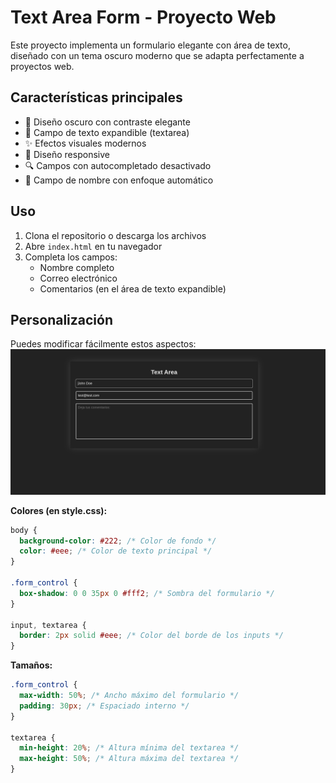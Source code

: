 
# Text Area Form - Proyecto Web

Este proyecto implementa un formulario elegante con área de texto, diseñado con un tema oscuro moderno que se adapta perfectamente a proyectos web.

## Características principales

- 🎨 Diseño oscuro con contraste elegante
- 📝 Campo de texto expandible (textarea)
- ✨ Efectos visuales modernos
- 📱 Diseño responsive
- 🔍 Campos con autocompletado desactivado
- 🎯 Campo de nombre con enfoque automático

## Uso

1. Clona el repositorio o descarga los archivos
2. Abre `index.html` en tu navegador
3. Completa los campos:
   - Nombre completo
   - Correo electrónico
   - Comentarios (en el área de texto expandible)

## Personalización

Puedes modificar fácilmente estos aspectos:
![Vista previa del formulario](frontEnd/01-text_area/preview.png)

**Colores (en style.css):**
```css
body {
  background-color: #222; /* Color de fondo */
  color: #eee; /* Color de texto principal */
}

.form_control {
  box-shadow: 0 0 35px 0 #fff2; /* Sombra del formulario */
}

input, textarea {
  border: 2px solid #eee; /* Color del borde de los inputs */
}
```

**Tamaños:**
```css
.form_control {
  max-width: 50%; /* Ancho máximo del formulario */
  padding: 30px; /* Espaciado interno */
}

textarea {
  min-height: 20%; /* Altura mínima del textarea */
  max-height: 50%; /* Altura máxima del textarea */
}
```
